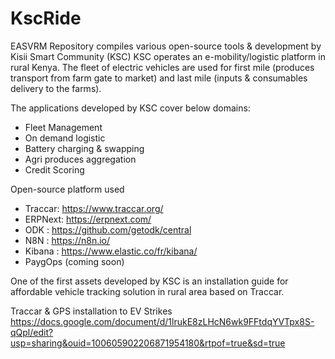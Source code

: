 # KscRide

EASVRM Repository compiles various open-source tools & development by Kisii Smart Community (KSC) 
KSC operates an e-mobility/logistic platform in rural Kenya. The fleet of electric vehicles are used for first mile (produces transport from farm gate to market) and last mile (inputs & consumables delivery to the farms).

The applications developed by KSC cover below domains: 
- Fleet Management
- On demand logistic
- Battery charging & swapping
- Agri produces aggregation
- Credit Scoring


Open-source platform used

- Traccar: https://www.traccar.org/
- ERPNext: https://erpnext.com/
- ODK : https://github.com/getodk/central
- N8N : https://n8n.io/
- Kibana : https://www.elastic.co/fr/kibana/
- PaygOps (coming soon)


One of the first assets developed by KSC is an installation guide for affordable vehicle tracking solution in rural area based on Traccar.

Traccar & GPS installation to EV Strikes
https://docs.google.com/document/d/1lrukE8zLHcN6wk9FFtdqYVTpx8S-qQpl/edit?usp=sharing&ouid=100605902206871954180&rtpof=true&sd=true

